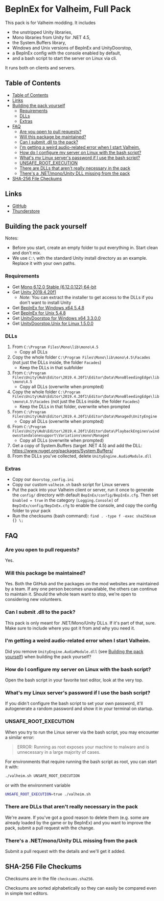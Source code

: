 # BepInEx for Valheim, Full Pack

This pack is for Valheim modding. It includes

* the unstripped Unity libraries,
* Mono libraries from Unity for .NET 4.5,
* the System.Buffers library,
* Windows and Unix versions of BepInEx and UnityDoorstop,
* a BepInEx config with the console enabled by default,
* and a bash script to start the server on Linux via cli.

It runs both on clients and servers.

## Table of Contents

* [Table of Contents](#table-of-contents)
* [Links](#links)
* [Building the pack yourself](#building-the-pack-yourself)
    + [Requirements](#requirements)
    + [DLLs](#dlls)
    + [Extras](#extras)
* [FAQ](#faq)
    + [Are you open to pull requests?](#are-you-open-to-pull-requests-)
    + [Will this package be maintained?](#will-this-package-be-maintained-)
    + [Can I submit <some-random-name>.dll to the pack?](#can-i-submit--some-random-name-dll-to-the-pack-)
    + [I'm getting a weird audio-related error when I start Valheim.](#i-m-getting-a-weird-audio-related-error-when-i-start-valheim)
    + [How do I configure my server on Linux with the bash script?](#how-do-i-configure-my-server-on-linux-with-the-bash-script-)
    + [What's my Linux server's password if I use the bash script?](#what-s-my-linux-server-s-password-if-i-use-the-bash-script-)
    + [UNSAFE_ROOT_EXECUTION](#unsafe-root-execution)
    + [There are DLLs that aren't really necessary in the pack](#there-are-dlls-that-aren-t-really-necessary-in-the-pack)
    + [There's a .NET/mono/Unity DLL missing from the pack](#there-s-a-net-mono-unity-dll-missing-from-the-pack)
* [SHA-256 File Checkums](#sha-256-file-checkums)

## Links

* [GitHub](https://github.com/U-1F31A/BepInEx_Valheim_Full)
* [Thunderstore](https://valheim.thunderstore.io/package/1F31A/BepInEx_Valheim_Full)

## Building the pack yourself

Notes:

* Before you start, create an empty folder to put everything in. Start clean and don't mix.
* We use `C:\` with the standard Unity install directory as an example. Replace it with your own paths.

### Requirements

* Get [Mono 6.12.0 Stable (6.12.0.122) 64-bit](https://www.mono-project.com/download/stable/)
* Get [Unity 2019.4.20f1](https://unity3d.com/get-unity/download/archive)
	* *Note:* You can extract the installer to get access to the DLLs if you don't want to install Unity
* Get [BepInEx for Windows x64 5.4.8](https://github.com/BepInEx/BepInEx/releases/tag/v5.4.8)
* Get [BepInEx for Unix 5.4.8](https://github.com/BepInEx/BepInEx/releases/tag/v5.4.8)
* Get [UnityDoorstop for Windows x64 3.3.0.0](https://github.com/NeighTools/UnityDoorstop/releases/tag/v3.3.0.0)
* Get [UnityDoorstop.Unix for Linux 1.5.0.0](https://github.com/NeighTools/UnityDoorstop.Unix/releases/tag/v1.5.0.0)

### DLLs

1. From `C:\Program Files\Mono\lib\mono\4.5`
	* Copy all DLLs
2. Copy the whole folder `C:\Program Files\Mono\lib\mono\4.5\Facades` (not just the DLLs inside, the folder `Facades`)
	* Keep the DLLs in that subfolder
3. From `C:\Program Files\Unity\Hub\Editor\2019.4.20f1\Editor\Data\MonoBleedingEdge\lib\mono\4.5`
	* Copy all DLLs (overwrite when prompted)
4. Copy the whole folder `C:\Program Files\Unity\Hub\Editor\2019.4.20f1\Editor\Data\MonoBleedingEdge\lib\mono\4.5\Facades` (not just the DLLs inside, the folder `Facades`)
	* Keep the DLLs in that folder, overwrite when prompted
5. From `C:\Program Files\Unity\Hub\Editor\2019.4.20f1\Editor\Data\Managed\UnityEngine`
	* Copy all DLLs (overwrite when prompted)
6. From `C:\Program Files\Unity\Hub\Editor\2019.4.20f1\Editor\Data\PlaybackEngines\windowsstandalonesupport\Variations\mono\Managed`
	* Copy all DLLs (overwrite when prompted)
7. Get a copy of System.Buffers (target .NET 4.5) and add the DLL: https://www.nuget.org/packages/System.Buffers/
8. From the DLLs you've collected, delete `UnityEngine.AudioModule.dll`

### Extras

* Copy our `doorstop_config.ini`
* Copy our custom `valheim.sh` bash script for Linux servers
* Put the pack into your Valheim client or server, run it once to generate the `config/` directory with default `BepInEx/config/BepInEx.cfg`. Then set `Enabled = true` in the category `[Logging.Console]` of `BepInEx/config/BepInEx.cfg` to enable the console, and copy the config folder to your pack
* Run the checksums (bash command): `find . -type f -exec sha256sum {} \;`

## FAQ

### Are you open to pull requests?

Yes.

### Will this package be maintained?

Yes. Both the GitHub and the packages on the mod websites are maintained by a team. If any one person becomes unavailable, the others can continue to maintain it. Should the whole team want to stop, we're open to considering new volunteers.

### Can I submit <some-random-name>.dll to the pack?

This pack is only meant for .NET/Mono/Unity DLLs. If it's part of that, sure. Make sure to include where you got it from and why you need it.

### I'm getting a weird audio-related error when I start Valheim.

Did you remove `UnityEngine.AudioModule.dll` (see [Building the pack yourself](#building-the-pack-yourself)) when building the pack yourself?

### How do I configure my server on Linux with the bash script?

Open the bash script in your favorite text editor, look at the very top.

### What's my Linux server's password if I use the bash script?

If you didn't configure the bash script to set your own password, it'll autogenerate a random password and show it in your terminal on startup.

### UNSAFE_ROOT_EXECUTION

When you try to run the Linux server via the bash script, you may encounter a similar error:

> ERROR: Running as root exposes your machine to malware and is unnecessary in a large majority of cases.

For environments that require running the bash script as root, you can start it with:

```sh
./valheim.sh UNSAFE_ROOT_EXECUTION
```

or with the environment variable

```sh
UNSAFE_ROOT_EXECUTION=true ./valheim.sh
```

### There are DLLs that aren't really necessary in the pack

We're aware. If you've got a good reason to delete them (e.g. some are already loaded by the game or by BepInEx) and you want to improve the pack, submit a pull request with the change.

### There's a .NET/mono/Unity DLL missing from the pack

Submit a pull request with the details and we'll get it added.

## SHA-256 File Checkums

Checksums are in the file `checksums.sha256`.

Checksums are sorted alphabetically so they can easily be compared even in simple text editors.
